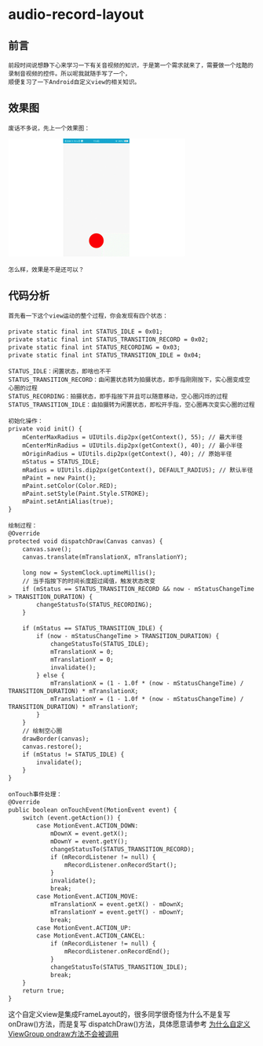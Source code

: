 # audio-record-layout
## 前言
    前段时间说想静下心来学习一下有关音视频的知识，于是第一个需求就来了，需要做一个炫酷的录制音视频的控件。所以呢我就随手写了一个，
    顺便复习了一下Android自定义view的相关知识。
## 效果图
    废话不多说，先上一个效果图：
![](https://github.com/ZLOVE320483/audio-record-layout/blob/master/img/record.gif)
>
    怎么样，效果是不是还可以？
## 代码分析
    首先看一下这个view运动的整个过程，你会发现有四个状态：
    
    private static final int STATUS_IDLE = 0x01;
    private static final int STATUS_TRANSITION_RECORD = 0x02;
    private static final int STATUS_RECORDING = 0x03;
    private static final int STATUS_TRANSITION_IDLE = 0x04;
    
    STATUS_IDLE：闲置状态，即啥也不干
    STATUS_TRANSITION_RECORD：由闲置状态转为拍摄状态，即手指刚刚按下，实心圈变成空心圈的过程
    STATUS_RECORDING：拍摄状态，即手指按下并且可以随意移动，空心圈闪烁的过程
    STATUS_TRANSITION_IDLE：由拍摄转为闲置状态，即松开手指，空心圈再次变实心圈的过程
    
    初始化操作：
    private void init() {
        mCenterMaxRadius = UIUtils.dip2px(getContext(), 55); // 最大半径
        mCenterMinRadius = UIUtils.dip2px(getContext(), 40); // 最小半径
        mOriginRadius = UIUtils.dip2px(getContext(), 40); // 原始半径
        mStatus = STATUS_IDLE;
        mRadius = UIUtils.dip2px(getContext(), DEFAULT_RADIUS); // 默认半径
        mPaint = new Paint();
        mPaint.setColor(Color.RED);
        mPaint.setStyle(Paint.Style.STROKE);
        mPaint.setAntiAlias(true);
    }
    
    绘制过程：
    @Override
    protected void dispatchDraw(Canvas canvas) {
        canvas.save();
        canvas.translate(mTranslationX, mTranslationY);

        long now = SystemClock.uptimeMillis();
        // 当手指按下的时间长度超过阈值，触发状态改变
        if (mStatus == STATUS_TRANSITION_RECORD && now - mStatusChangeTime > TRANSITION_DURATION) {
            changeStatusTo(STATUS_RECORDING);
        }

        if (mStatus == STATUS_TRANSITION_IDLE) {
            if (now - mStatusChangeTime > TRANSITION_DURATION) {
                changeStatusTo(STATUS_IDLE);
                mTranslationX = 0;
                mTranslationY = 0;
                invalidate();
            } else {
                mTranslationX = (1 - 1.0f * (now - mStatusChangeTime) / TRANSITION_DURATION) * mTranslationX;
                mTranslationY = (1 - 1.0f * (now - mStatusChangeTime) / TRANSITION_DURATION) * mTranslationY;
            }
        }
        // 绘制空心圈
        drawBorder(canvas);
        canvas.restore();
        if (mStatus != STATUS_IDLE) {
            invalidate();
        }
    }
    
    onTouch事件处理：
    @Override
    public boolean onTouchEvent(MotionEvent event) {
        switch (event.getAction()) {
            case MotionEvent.ACTION_DOWN:
                mDownX = event.getX();
                mDownY = event.getY();
                changeStatusTo(STATUS_TRANSITION_RECORD);
                if (mRecordListener != null) {
                    mRecordListener.onRecordStart();
                }
                invalidate();
                break;
            case MotionEvent.ACTION_MOVE:
                mTranslationX = event.getX() - mDownX;
                mTranslationY = event.getY() - mDownY;
                break;
            case MotionEvent.ACTION_UP:
            case MotionEvent.ACTION_CANCEL:
                if (mRecordListener != null) {
                    mRecordListener.onRecordEnd();
                }
                changeStatusTo(STATUS_TRANSITION_IDLE);
                break;
        }
        return true;
    }
>
这个自定义view是集成FrameLayout的，很多同学很奇怪为什么不是复写onDraw()方法，而是复写
dispatchDraw()方法，具体愿意请参考 [为什么自定义ViewGroup ondraw方法不会被调用](http://www.jcodecraeer.com/a/anzhuokaifa/androidkaifa/2014/1014/1765.html)

